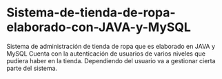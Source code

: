 # Sistema-de-tienda-de-ropa-elaborado-con-JAVA-y-MySQL
Sistema de administración de tienda de ropa que es elaborado en JAVA y MySQL Cuenta con la autenticación de usuarios de varios niveles que pudiera haber en la tienda. Dependiendo del usuario va a gestionar cierta parte del sistema.
